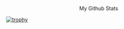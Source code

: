 

<p align="center"> My Github Stats</p>

[![trophy](https://github-profile-trophy.vercel.app/?username=krishpranav&theme=light)]()
